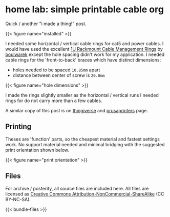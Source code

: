 # home lab: simple printable cable org


Quick / another "i made a thing!" post.

{{< figure name="installed" >}}

I needed some horizontal / vertical cable rings for cat5 and power cables. I would have used the excellent [1U Rackmount Cable Management Rings](https://www.thingiverse.com/thing:3315960) by [boulwarek](https://www.thingiverse.com/boulwarek/about) except the hole spacing didn't work for my application. I needed cable rings for the 'front-to-back' braces which have distinct dimensions:

- holes needed to be spaced `10.85mm` apart
- distance between center of screw is `20.0mm`

{{< figure name="hole dimensions" >}}

I made the rings slightly smaller as the horizontal / vertical runs I needed rings for do not carry more than a few cables.

A similar copy of this post is on [thingiverse](https://www.thingiverse.com/thing:4546078) and [prusaprinters](https://www.prusaprinters.org/prints/36851-server-rack-cable-org) page.

## Printing

Theses are 'function' parts, so the cheapest material and fastest settings work. No support material needed and minimal bridging with the suggested print orientation shown below.

{{< figure name="print orientation" >}}

## Files

For archive / posterity, all source files are included here. All files are licensed as [Creative Commons Attribution-NonCommercial-ShareAlike](https://creativecommons.org/licenses/by-nc-sa/4.0/) (CC BY-NC-SA).

{{< bundle-files >}}

